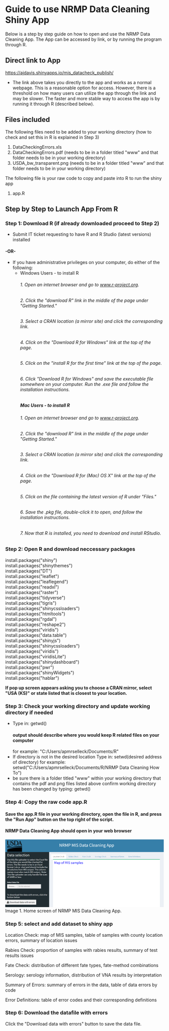 # Guide to use NRMP Data Cleaning Shiny App

Below is a step by step guide on how to open and use the NRMP Data Cleaning App. The App can be accessed by link, or by running the program through R. 

## Direct link to App

 https://ajdavis.shinyapps.io/mis_datacheck_publish/
 - The link above takes you directly to the app and works as a normal webpage. This is a reasonable option for access. However, there is a threshold on how many users can utilize the app through the link and may be slower. The faster and more stable way to access the app is by running it through R (described below). 

## Files included

The following files need to be added to your working directory (how to check and set this in R is explained in Step 3)  
1.	DataCheckingErrors.xls
2.	DataCheckingErrors.pdf (needs to be in a folder titled "www" and that folder needs to be in your working directory)
3.	USDA_bw_transparent.png (needs to be in a folder titled "www" and that folder needs to be in your working directory)

The following file is your raw code to copy and paste into R to run the shiny app   
1.	app.R

## Step by Step to Launch App From R

### Step 1: Download R (if already downloaded proceed to Step 2)

- Submit IT ticket requesting to have R and R Studio (latest versions) installed 

#### -OR-

- If you have administrative privileges on your computer, do either of the following:
  - Windows Users - to install R
    ###### 1. Open an internet browser and go to www.r-project.org.
    ###### 2. Click the "download R" link in the middle of the page under "Getting Started."
    ###### 3. Select a CRAN location (a mirror site) and click the corresponding link.  
    ###### 4. Click on the "Download R for Windows" link at the top of the page.  
    ###### 5. Click on the "install R for the first time" link at the top of the page.
    ###### 6. Click "Download R for Windows" and save the executable file somewhere on your computer.  Run the .exe file and follow the installation instructions.      
    ##### Mac Users - to install R
    ###### 1. Open an internet browser and go to www.r-project.org.
    ###### 2. Click the "download R" link in the middle of the page under "Getting Started."
    ###### 3. Select a CRAN location (a mirror site) and click the corresponding link.
    ###### 4. Click on the "Download R for (Mac) OS X" link at the top of the page.
    ###### 5. Click on the file containing the latest version of R under "Files."
    ###### 6. Save the .pkg file, double-click it to open, and follow the installation instructions.
    ###### 7. Now that R is installed, you need to download and install RStudio.
    
### Step 2: Open R and download neccessary packages

   install.packages("shiny")   
   install.packages("shinythemes")    
   install.packages("DT")  
   install.packages("leaflet")  
   install.packages("leaflegend")  
   install.packages("readxl")    
   install.packages("raster")  
   install.packages("tidyverse")  
   install.packages("tigris")  
   install.packages("shinycssloaders")  
   install.packages("htmltools")  
   install.packages("rgdal")  
   install.packages("reshape2")  
   install.packages("viridis")  
   install.packages("data.table")  
   install.packages("shinyjs")  
   install.packages("shinycssloaders")  
   install.packages("viridis")  
   install.packages("viridisLite")  
   install.packages("shinydashboard")  
   install.packages("pwr")  
   install.packages("shinyWidgets")  
   install.packages("hablar")  
   
   **If pop up screen appears asking you to choose a CRAN mirror, select "USA (KS)" or state listed that is closest to your location.** 
   
### Step 3: Check your working directory and update working directory if needed
- Type in:
     getwd() 
  #### output should describe where you would keep R related files on your computer 
     for example: "C:/Users/apmrselleck/Documents/R"
- If directory is not in the desired location Type in:
    setwd(desired address of directory)
    for example: setwd("C:/Users/apmrselleck/Documents/R/NRMP Data Cleaning How To")
- be sure there is a folder titled "www" within your working directory that contains the pdf and png files listed above
    confirm working directory has been changed by typing:
    getwd()
### Step 4: Copy the raw code app.R

#### Save the app.R file in your working directory, open the file in R, and press the "Run App" button on the top right of the script.

#### NRMP Data Cleaning App should open in your web browser

![alt text](https://github.com/AmyJDavis/NRMPDataCleaning/blob/main/NRMP%20MIS%20Data%20Cleaning%20App.png?raw=true)
Image 1. Home screen of NRMP MIS Data Cleaning App.

### Step 5: select and add dataset to shiny app

Location Check: map of MIS samples, table of samples with county location errors, summary of location issues

Rabies Check: proportion of samples with rabies results, summary of test results issues

Fate Check: distribution of different fate types, fate-method combinations

Serology: serology information, distribution of VNA results by interpretation

Summary of Errors: summary of errors in the data, table of data errors by code

Error Definitions: table of error codes and their corresponding definitions

### Step 6: Download the datafile with errors 

Click the "Download data with errors" button to save the data file.
